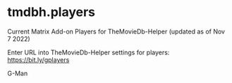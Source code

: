 # tmdbh.players

Current Matrix Add-on Players for TheMovieDb-Helper (updated as of Nov 7 2022)

Enter URL into TheMovieDb-Helper settings for players: https://bit.ly/gplayers

G-Man